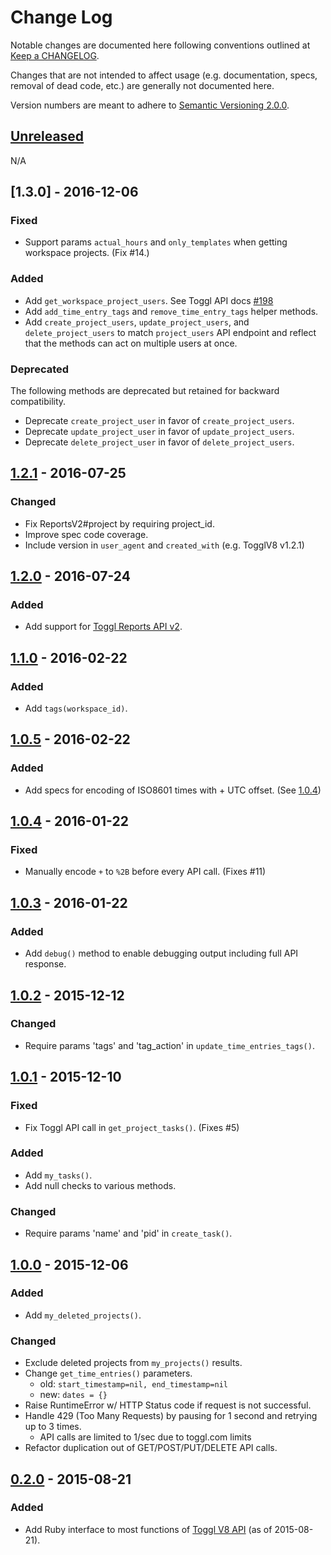 # Change Log

Notable changes are documented here following conventions outlined at [Keep a CHANGELOG](http://keepachangelog.com/).

Changes that are not intended to affect usage (e.g. documentation, specs, removal of dead code, etc.) are generally not documented here.

Version numbers are meant to adhere to [Semantic Versioning 2.0.0](http://semver.org/spec/v2.0.0.html).


## [Unreleased]

N/A

## [1.3.0] - 2016-12-06
### Fixed

* Support params `actual_hours` and `only_templates` when getting workspace projects. (Fix #14.)


### Added

* Add `get_workspace_project_users`. See Toggl API docs [#198](https://github.com/toggl/toggl_api_docs/issues/198)
* Add `add_time_entry_tags` and `remove_time_entry_tags` helper methods.
* Add `create_project_users`, `update_project_users`, and `delete_project_users` to match `project_users` API endpoint and reflect that the methods can act on multiple users at once.


### Deprecated

The following methods are deprecated but retained for backward compatibility.

* Deprecate `create_project_user` in favor of `create_project_users`.
* Deprecate `update_project_user` in favor of `update_project_users`.
* Deprecate `delete_project_user` in favor of `delete_project_users`.


## [1.2.1] - 2016-07-25
### Changed

* Fix ReportsV2#project by requiring project_id.
* Improve spec code coverage.
* Include version in `user_agent` and `created_with` (e.g. TogglV8 v1.2.1)


## [1.2.0] - 2016-07-24
### Added

* Add support for [Toggl Reports API v2](https://github.com/toggl/toggl_api_docs/blob/master/reports.md).


## [1.1.0] - 2016-02-22
### Added

* Add `tags(workspace_id)`.


## [1.0.5] - 2016-02-22
### Added

* Add specs for encoding of ISO8601 times with + UTC offset. (See [1.0.4](#104---2016-01-22))


## [1.0.4] - 2016-01-22
### Fixed

* Manually encode `+` to `%2B` before every API call. (Fixes #11)


## [1.0.3] - 2016-01-22
### Added

* Add `debug()` method to enable debugging output including full API response.

## [1.0.2] - 2015-12-12
### Changed

* Require params 'tags' and 'tag_action' in `update_time_entries_tags()`.

## [1.0.1] - 2015-12-10
### Fixed

* Fix Toggl API call in `get_project_tasks()`. (Fixes #5)

### Added

* Add `my_tasks()`.
* Add null checks to various methods.

### Changed

* Require params 'name' and 'pid' in `create_task()`.

## [1.0.0] - 2015-12-06
### Added

* Add `my_deleted_projects()`.

### Changed

* Exclude deleted projects from `my_projects()` results.
* Change `get_time_entries()` parameters.
    - old: `start_timestamp=nil, end_timestamp=nil`
    - new: `dates = {}`
* Raise RuntimeError w/ HTTP Status code if request is not successful.
* Handle 429 (Too Many Requests) by pausing for 1 second and retrying up to 3 times.
    - API calls are limited to 1/sec due to toggl.com limits
* Refactor duplication out of GET/POST/PUT/DELETE API calls.

## [0.2.0] - 2015-08-21
### Added

* Add Ruby interface to most functions of [Toggl V8 API](https://github.com/toggl/toggl_api_docs/blob/master/toggl_api.md) (as of 2015-08-21).


[Unreleased]: https://github.com/kanet77/togglv8/compare/v1.2.1...HEAD
[1.2.1]: https://github.com/kanet77/togglv8/compare/v1.2.0...v1.2.1
[1.2.0]: https://github.com/kanet77/togglv8/compare/v1.1.0...v1.2.0
[1.1.0]: https://github.com/kanet77/togglv8/compare/v1.0.5...v1.1.0
[1.0.5]: https://github.com/kanet77/togglv8/compare/v1.0.4...v1.0.5
[1.0.4]: https://github.com/kanet77/togglv8/compare/v1.0.3...v1.0.4
[1.0.3]: https://github.com/kanet77/togglv8/compare/v1.0.2...v1.0.3
[1.0.2]: https://github.com/kanet77/togglv8/compare/v1.0.1...v1.0.2
[1.0.1]: https://github.com/kanet77/togglv8/compare/v1.0.0...v1.0.1
[1.0.0]: https://github.com/kanet77/togglv8/compare/v0.2.0...v1.0.0
[0.2.0]: https://github.com/kanet77/togglv8/compare/a1d5cc5...v0.2.0

